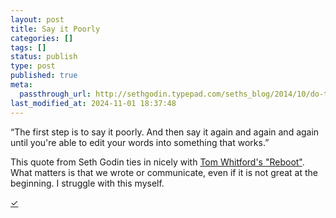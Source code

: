 ```yaml
---
layout: post
title: Say it Poorly
categories: []
tags: []
status: publish
type: post
published: true
meta:
  passthrough_url: http://sethgodin.typepad.com/seths_blog/2014/10/do-the-word.html
last_modified_at: 2024-11-01 18:37:48
---
```


“The first step is to say it poorly. And then say it again and again and again until you're able to edit your words into something that works.”


This quote from Seth Godin ties in nicely with 
[Tom Whitford's "Reboot"](http://www.jethrojones.com/blog/2014/10/10/reboot-via-tom-whitford). What matters is that we wrote or communicate, even if it is not great at the beginning. I struggle with this myself.


[✓](2014/10/11/say-it-poorly)
